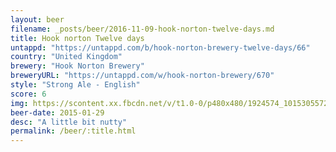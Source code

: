 ```yaml
---
layout: beer
filename: _posts/beer/2016-11-09-hook-norton-twelve-days.md
title: Hook norton Twelve days
untappd: "https://untappd.com/b/hook-norton-brewery-twelve-days/66"
country: "United Kingdom"
brewery: "Hook Norton Brewery"
breweryURL: "https://untappd.com/w/hook-norton-brewery/670"
style: "Strong Ale - English"
score: 6
img: https://scontent.xx.fbcdn.net/v/t1.0-0/p480x480/1924574_10153055725888745_6113742952542006972_n.jpg?oh=1a7ea0ad8044e0f39d154033bc54b0e1&oe=58FEEDB3
beer-date: 2015-01-29
desc: "A little bit nutty"
permalink: /beer/:title.html
---
```

